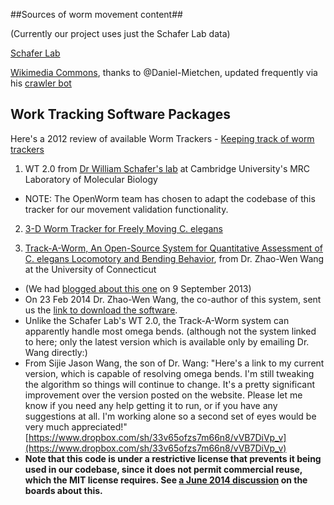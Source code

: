 ##Sources of worm movement content##

(Currently our project uses just the Schafer Lab data)

[Schafer Lab](http://www2.mrc-lmb.cam.ac.uk/groups/wschafer/)

[Wikimedia Commons](https://commons.wikimedia.org/wiki/Category:Videos_of_Caenorhabditis_elegans), thanks to @Daniel-Mietchen, updated frequently via his [crawler bot](https://commons.wikimedia.org/wiki/User:Open_Access_Media_Importer_Bot)


## Work Tracking Software Packages ##

Here's a 2012 review of available Worm Trackers - [Keeping track of worm trackers](http://www.wormbook.org/chapters/www_tracking/tracking.html)

1. WT 2.0 from [Dr William Schafer's lab](http://www2.mrc-lmb.cam.ac.uk/groups/wschafer/) at Cambridge University's MRC Laboratory of Molecular Biology
 * NOTE: The OpenWorm team has chosen to adapt the codebase of this tracker for our movement validation functionality.

2. [3-D Worm Tracker for Freely Moving C. elegans](http://www.pubmedcentral.nih.gov/articlerender.fcgi?artid=3578814&tool=pmcentrez&rendertype=abstract)

3. [Track-A-Worm, An Open-Source System for Quantitative Assessment of C. elegans Locomotory and Bending Behavior](http://www.plosone.org/article/info:doi/10.1371/journal.pone.0069653), from Dr. Zhao-Wen Wang at the University of Connecticut
  * (We had [blogged about this one](http://blog.openworm.org/post/60312568840/ios-game-looks-to-kickstart-neuroscience-education) on 9 September 2013)
  * On 23 Feb 2014 Dr. Zhao-Wen Wang, the co-author of this system, sent us the [link to download the software](http://zwwang.uchc.edu/wormtrack/index.html).
  * Unlike the Schafer Lab's WT 2.0, the Track-A-Worm system can apparently handle most omega bends.  (although not the system linked to here; only the latest version which is available only by emailing Dr. Wang directly:)
  * From Sijie Jason Wang, the son of Dr. Wang:
"Here's a link to my current version, which is capable of resolving omega bends.  I'm still tweaking the algorithm so things will continue to change.  It's a pretty significant improvement over the version posted on the website.  Please let me know if you need any help getting it to run, or if you have any suggestions at all.  I'm working alone so a second set of eyes would be very much appreciated!"  [https://www.dropbox.com/sh/33v65ofzs7m66n8/vVB7DiVp_v](https://www.dropbox.com/sh/33v65ofzs7m66n8/vVB7DiVp_v)
  * **Note that this code is under a restrictive license that prevents it being used in our codebase, since it does not permit commercial reuse, which the MIT license requires.  See [a June 2014 discussion](https://groups.google.com/forum/#!topic/openworm-discuss/Ab0MrGRCwoY) on the boards about this.**
